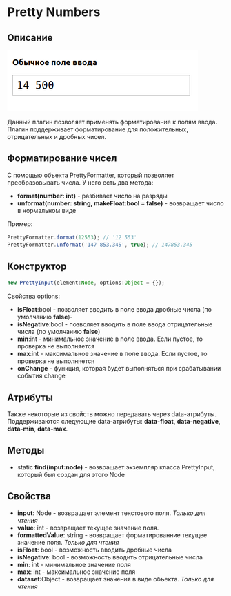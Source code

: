 # Pretty Numbers

## Описание
![Пример](/example.png)

Данный плагин позволяет применять форматирование к полям ввода. Плагин поддерживает форматирование для положительных, отрицательных и дробных чисел.


## Форматирование чисел

С помощью объекта PrettyFormatter, который позволяет преобразовывать числа. У него есть два метода:

- **format(number: int)** - разбивает число на разряды
- **unformat(number: string, makeFloat:bool = false)** - возвращает число в нормальном виде

Пример:
```js
PrettyFormatter.format(12553); // '12 553'
PrettyFormatter.unformat('147 853.345', true); // 147853.345
```
## Конструктор

```js
new PrettyInput(element:Node, options:Object = {});
```

Свойства options:
- **isFloat**:bool - позволяет вводить в поле ввода дробные числа (по умолчанию __false__)-
- **isNegative**:bool - позволяет вводить в поле ввода отрицательные числа (по умолчанию __false__)
- **min**:int - минимальное значение в поле ввода. Если пустое, то проверка не выполняется
- **max**:int - максимальное значение в поле ввода. Если пустое, то проверка не выполняется
- **onChange** - функция, которая будет выполняться при срабатывании события change

## Атрибуты

Также некоторые из свойств можно передавать через data-атрибуты. Поддерживаются следующие data-атрибуты: **data-float**, **data-negative**, **data-min**, **data-max**.

## Методы

- static **find(input:node)** - возвращает экземпляр класса PrettyInput, который был создан для этого Node

## Свойства

- **input**: Node - возвращает элемент текстового поля. *Только для чтения*
- **value**: int - возвращает текущее значение поля.
- **formattedValue**: string - возвращает форматированние текущее значение поля. *Только для чтения*
- **isFloat**: bool - возможность вводить дробные числа
- **isNegative**: bool - возможность вводить отрицательные числа
- **min**: int - минимальное значение поля
- **max**: int - максимальное значение поля
- **dataset**:Object - возвращает значения в виде объекта. *Только для чтения*
